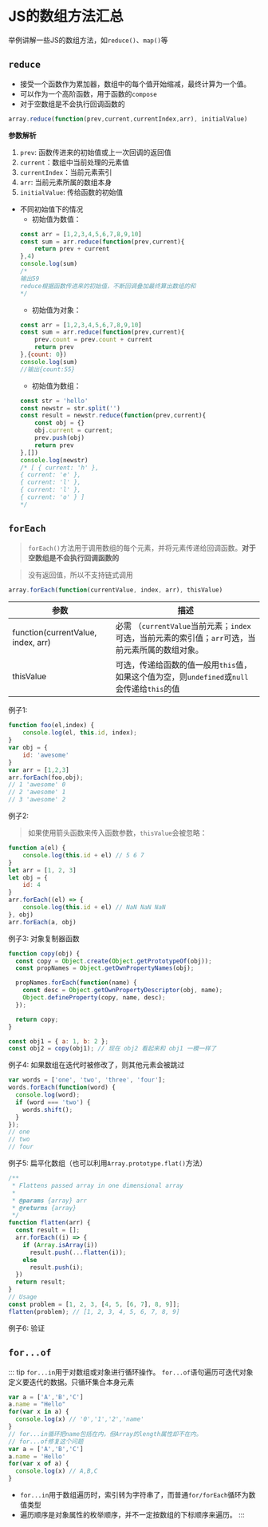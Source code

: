 # JS的数组方法汇总
举例讲解一些JS的数组方法，如`reduce()`、`map()`等

## `reduce`
- 接受一个函数作为累加器，数组中的每个值开始缩减，最终计算为一个值。
- 可以作为一个高阶函数，用于函数的`compose`
- 对于空数组是不会执行回调函数的

```js
array.reduce(function(prev,current,currentIndex,arr), initialValue)
```
**参数解析**
1. `prev`: 函数传进来的初始值或上一次回调的返回值
2. `current`：数组中当前处理的元素值
3. `currentIndex`：当前元素索引
4. `arr`: 当前元素所属的数组本身
5. `initialValue`: 传给函数的初始值

- 不同初始值下的情况
    + 初始值为数值：
    ```js
    const arr = [1,2,3,4,5,6,7,8,9,10]
    const sum = arr.reduce(function(prev,current){
        return prev + current
    },4)
    console.log(sum) 
    /*
    输出59
    reduce根据函数传进来的初始值，不断回调叠加最终算出数组的和
    */
    ```
    + 初始值为对象：
    ```js
    const arr = [1,2,3,4,5,6,7,8,9,10]
    const sum = arr.reduce(function(prev,current){
        prev.count = prev.count + current
        return prev
    },{count: 0})
    console.log(sum)
    //输出{count:55}
    ```
    + 初始值为数组：
    ```js
    const str = 'hello'
    const newstr = str.split('')
    const result = newstr.reduce(function(prev,current){
        const obj = {}
        obj.current = current;
        prev.push(obj)
        return prev
    },[])
    console.log(newstr)
    /* [ { current: 'h' },
    { current: 'e' },
    { current: 'l' },
    { current: 'l' },
    { current: 'o' } ]
    */
    ```

## `forEach`
> `forEach()`方法用于调用数组的每个元素，并将元素传递给回调函数。**对于空数组是不会执行回调函数的**

> 没有返回值，所以不支持链式调用

```js
array.forEach(function(currentValue, index, arr), thisValue)
```
| 参数 | 描述 | 
| ---- | ----|
| function(currentValue, index, arr) | 必需 （`currentValue`当前元素；`index`可选，当前元素的索引值；`arr`可选，当前元素所属的数组对象。|
| thisValue | 可选，传递给函数的值一般用`this`值，如果这个值为空，则`undefined`或`null`会传递给`this`的值 |

例子1:
```js
function foo(el,index) {
    console.log(el, this.id, index);
}
var obj = {
    id: 'awesome'
}
var arr = [1,2,3]
arr.forEach(foo,obj); 
// 1 'awesome' 0
// 2 'awesome' 1
// 3 'awesome' 2
```
例子2:
> 如果使用箭头函数来传入函数参数，`thisValue`会被忽略：
```js
function a(el) { 
    console.log(this.id + el) // 5 6 7
}
let arr = [1, 2, 3]
let obj = {
    id: 4
}
arr.forEach((el) => {
    console.log(this.id + el) // NaN NaN NaN
}, obj)
arr.forEach(a, obj)
```

例子3: 对象复制器函数
```js
function copy(obj) {
  const copy = Object.create(Object.getPrototypeOf(obj));
  const propNames = Object.getOwnPropertyNames(obj);

  propNames.forEach(function(name) {
    const desc = Object.getOwnPropertyDescriptor(obj, name);
    Object.defineProperty(copy, name, desc);
  });

  return copy;
}

const obj1 = { a: 1, b: 2 };
const obj2 = copy(obj1); // 现在 obj2 看起来和 obj1 一模一样了
```

例子4: 如果数组在迭代时被修改了，则其他元素会被跳过
```js
var words = ['one', 'two', 'three', 'four'];
words.forEach(function(word) {
  console.log(word);
  if (word === 'two') {
    words.shift();
  }
});
// one
// two
// four
```

例子5: 扁平化数组（也可以利用`Array.prototype.flat()`方法）
```js
/**
 * Flattens passed array in one dimensional array
 *
 * @params {array} arr
 * @returns {array}
 */
function flatten(arr) {
  const result = [];
  arr.forEach((i) => {
    if (Array.isArray(i))
      result.push(...flatten(i));
    else
      result.push(i);
  })
  return result;
}
// Usage
const problem = [1, 2, 3, [4, 5, [6, 7], 8, 9]];
flatten(problem); // [1, 2, 3, 4, 5, 6, 7, 8, 9]
```

例子6: 验证

## `for...of`
::: tip
`for...in`用于对数组或对象进行循环操作。
`for...of`语句遍历可迭代对象定义要迭代的数据。只循环集合本身元素

```js
var a = ['A','B','C']
a.name = "Hello"
for(var x in a) {
  console.log(x) // '0','1','2','name'
}
// for...in循环把name包括在内，但Array的length属性却不在内。
// for...of修复这个问题
var a = ['A','B','C']
a.name = 'Hello'
for(var x of a) {
  console.log(x) // A,B,C
}
```
- `for...in`用于数组遍历时，索引转为字符串了，而普通`for/forEach`循环为数值类型
- 遍历顺序是对象属性的枚举顺序，并不一定按数组的下标顺序来遍历。
:::